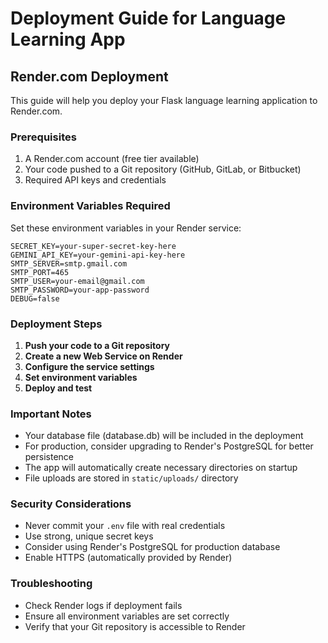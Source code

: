 # Deployment Guide for Language Learning App

## Render.com Deployment

This guide will help you deploy your Flask language learning application to Render.com.

### Prerequisites

1. A Render.com account (free tier available)
2. Your code pushed to a Git repository (GitHub, GitLab, or Bitbucket)
3. Required API keys and credentials

### Environment Variables Required

Set these environment variables in your Render service:

```
SECRET_KEY=your-super-secret-key-here
GEMINI_API_KEY=your-gemini-api-key-here
SMTP_SERVER=smtp.gmail.com
SMTP_PORT=465
SMTP_USER=your-email@gmail.com
SMTP_PASSWORD=your-app-password
DEBUG=false
```

### Deployment Steps

1. **Push your code to a Git repository**
2. **Create a new Web Service on Render**
3. **Configure the service settings**
4. **Set environment variables**
5. **Deploy and test**

### Important Notes

- Your database file (database.db) will be included in the deployment
- For production, consider upgrading to Render's PostgreSQL for better persistence
- The app will automatically create necessary directories on startup
- File uploads are stored in `static/uploads/` directory

### Security Considerations

- Never commit your `.env` file with real credentials
- Use strong, unique secret keys
- Consider using Render's PostgreSQL for production database
- Enable HTTPS (automatically provided by Render)

### Troubleshooting

- Check Render logs if deployment fails
- Ensure all environment variables are set correctly
- Verify that your Git repository is accessible to Render 